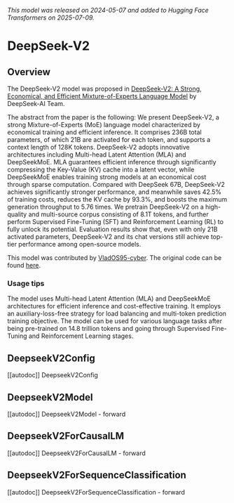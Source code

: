 <!--Copyright 2025 The HuggingFace Team. All rights reserved.

Licensed under the Apache License, Version 2.0 (the "License"); you may not use this file except in compliance with
the License. You may obtain a copy of the License at

http://www.apache.org/licenses/LICENSE-2.0

Unless required by applicable law or agreed to in writing, software distributed under the License is distributed on
an "AS IS" BASIS, WITHOUT WARRANTIES OR CONDITIONS OF ANY KIND, either express or implied. See the License for the
specific language governing permissions and limitations under the License.

⚠️ Note that this file is in Markdown but contain specific syntax for our doc-builder (similar to MDX) that may not be
rendered properly in your Markdown viewer.

-->
*This model was released on 2024-05-07 and added to Hugging Face Transformers on 2025-07-09.*

# DeepSeek-V2

## Overview

The DeepSeek-V2 model was proposed in [DeepSeek-V2: A Strong, Economical, and Efficient Mixture-of-Experts Language Model](https://huggingface.co/papers/2405.04434) by DeepSeek-AI Team.

The abstract from the paper is the following:
We present DeepSeek-V2, a strong Mixture-of-Experts (MoE) language model characterized by economical training and efficient inference. It comprises 236B total parameters, of which 21B are activated for each token, and supports a context length of 128K tokens. DeepSeek-V2 adopts innovative architectures including Multi-head Latent Attention (MLA) and DeepSeekMoE. MLA guarantees efficient inference through significantly compressing the Key-Value (KV) cache into a latent vector, while DeepSeekMoE enables training strong models at an economical cost through sparse computation. Compared with DeepSeek 67B, DeepSeek-V2 achieves significantly stronger performance, and meanwhile saves 42.5% of training costs, reduces the KV cache by 93.3%, and boosts the maximum generation throughput to 5.76 times. We pretrain DeepSeek-V2 on a high-quality and multi-source corpus consisting of 8.1T tokens, and further perform Supervised Fine-Tuning (SFT) and Reinforcement Learning (RL) to fully unlock its potential. Evaluation results show that, even with only 21B activated parameters, DeepSeek-V2 and its chat versions still achieve top-tier performance among open-source models.

This model was contributed by [VladOS95-cyber](https://github.com/VladOS95-cyber).
The original code can be found [here](https://huggingface.co/deepseek-ai/DeepSeek-V2).

### Usage tips
The model uses Multi-head Latent Attention (MLA) and DeepSeekMoE architectures for efficient inference and cost-effective training. It employs an auxiliary-loss-free strategy for load balancing and multi-token prediction training objective. The model can be used for various language tasks after being pre-trained on 14.8 trillion tokens and going through Supervised Fine-Tuning and Reinforcement Learning stages.

## DeepseekV2Config

[[autodoc]] DeepseekV2Config

## DeepseekV2Model

[[autodoc]] DeepseekV2Model
    - forward

## DeepseekV2ForCausalLM

[[autodoc]] DeepseekV2ForCausalLM
    - forward

## DeepseekV2ForSequenceClassification

[[autodoc]] DeepseekV2ForSequenceClassification
    - forward